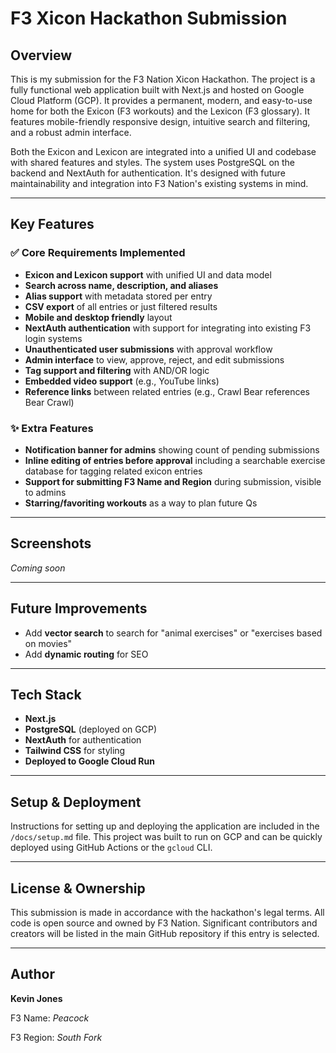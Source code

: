 # F3 Xicon Hackathon Submission

## Overview

This is my submission for the F3 Nation Xicon Hackathon. The project is a fully functional web application built with Next.js and hosted on Google Cloud Platform (GCP). It provides a permanent, modern, and easy-to-use home for both the Exicon (F3 workouts) and the Lexicon (F3 glossary). It features mobile-friendly responsive design, intuitive search and filtering, and a robust admin interface.

Both the Exicon and Lexicon are integrated into a unified UI and codebase with shared features and styles. The system uses PostgreSQL on the backend and NextAuth for authentication. It's designed with future maintainability and integration into F3 Nation's existing systems in mind.

---

## Key Features

### ✅ Core Requirements Implemented

* **Exicon and Lexicon support** with unified UI and data model
* **Search across name, description, and aliases**
* **Alias support** with metadata stored per entry
* **CSV export** of all entries or just filtered results
* **Mobile and desktop friendly** layout
* **NextAuth authentication** with support for integrating into existing F3 login systems
* **Unauthenticated user submissions** with approval workflow
* **Admin interface** to view, approve, reject, and edit submissions
* **Tag support and filtering** with AND/OR logic
* **Embedded video support** (e.g., YouTube links)
* **Reference links** between related entries (e.g., Crawl Bear references Bear Crawl)

### ✨ Extra Features

* **Notification banner for admins** showing count of pending submissions
* **Inline editing of entries before approval** including a searchable exercise database for tagging related exicon entries
* **Support for submitting F3 Name and Region** during submission, visible to admins
* **Starring/favoriting workouts** as a way to plan future Qs

---

## Screenshots

*Coming soon*

---

## Future Improvements

* Add **vector search** to search for "animal exercises" or "exercises based on movies"
* Add **dynamic routing** for SEO 

---

## Tech Stack

* **Next.js** 
* **PostgreSQL** (deployed on GCP)
* **NextAuth** for authentication
* **Tailwind CSS** for styling
* **Deployed to Google Cloud Run**

---

## Setup & Deployment

Instructions for setting up and deploying the application are included in the `/docs/setup.md` file. This project was built to run on GCP and can be quickly deployed using GitHub Actions or the `gcloud` CLI.

---

## License & Ownership

This submission is made in accordance with the hackathon's legal terms. All code is open source and owned by F3 Nation. Significant contributors and creators will be listed in the main GitHub repository if this entry is selected.

---

## Author

**Kevin Jones**

F3 Name: *Peacock*

F3 Region: *South Fork*
